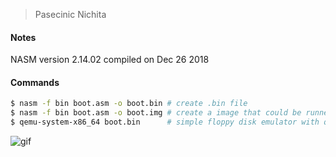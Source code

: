 > Pasecinic Nichita

#### **Notes**

NASM version 2.14.02 compiled on Dec 26 2018

#### Commands

```bash
$ nasm -f bin boot.asm -o boot.bin # create .bin file
$ nasm -f bin boot.asm -o boot.img # create a image that could be runned on the floppy disk as a SO
$ qemu-system-x86_64 boot.bin      # simple floppy disk emulator with qemu
```

![gif](https://github.com/nichitaa/asm-x86-cheatsheet/blob/main/gif/gif.gif)
